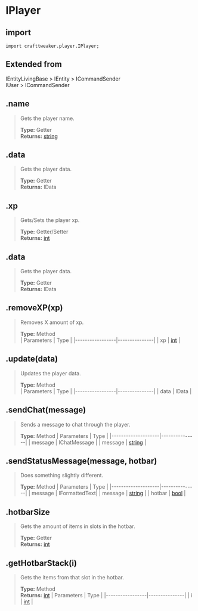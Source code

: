 # IPlayer

## import
`import crafttweaker.player.IPlayer;`

## Extended from
IEntityLivingBase > IEntity > ICommandSender  
IUser > ICommandSender

## .name
> Gets the player name.
>
> **Type:** Getter  
> **Returns:** [string](/CraftTweaker/Vanilla/Base-Types/string.md)

## .data
> Gets the player data.
>
> **Type:** Getter  
> **Returns:** IData

## .xp
> Gets/Sets the player xp.
>
> **Type:** Getter/Setter  
> **Returns:** [int](/CraftTweaker/Vanilla/Base-Types/int.md)

## .data
> Gets the player data.
>
> **Type:** Getter  
> **Returns:** IData

## .removeXP(xp)
> Removes X amount of xp.
>
> **Type:** Method  
> | Parameters      | Type          |
> |-----------------|---------------|
> | xp              | [int](/CraftTweaker/Vanilla/Base-Types/int.md)           |

## .update(data)
> Updates the player data.
>
> **Type:** Method  
> | Parameters      | Type          |
> |-----------------|---------------|
> | data            | IData         |

## .sendChat(message)
> Sends a message to chat through the player.
>
> **Type:** Method
> | Parameters         | Type          |
> |--------------------|---------------|
> | message            | IChatMessage  |
> | message            | [string](/CraftTweaker/Vanilla/Base-Types/string.md)        |

## .sendStatusMessage(message, hotbar)
> Does something slightly different.
>
> **Type:** Method
> | Parameters         | Type          |
> |--------------------|---------------|
> | message            | IFormattedText|
> | message            | [string](/CraftTweaker/Vanilla/Base-Types/string.md)        |
> | hotbar             | [bool](/CraftTweaker/Vanilla/Base-Types/bool.md)          |

## .hotbarSize
> Gets the amount of items in slots in the hotbar.
>
> **Type:** Getter  
> **Returns:** [int](/CraftTweaker/Vanilla/Base-Types/int.md)

## .getHotbarStack(i)
> Gets the items from that slot in the hotbar.
>
> **Type:** Method  
> **Returns:** [int](/CraftTweaker/Vanilla/Items/IItemStack.md)
> | Parameters      | Type          |
> |-----------------|---------------|
> | i               | [int](/CraftTweaker/Vanilla/Base-Types/int.md)           |
